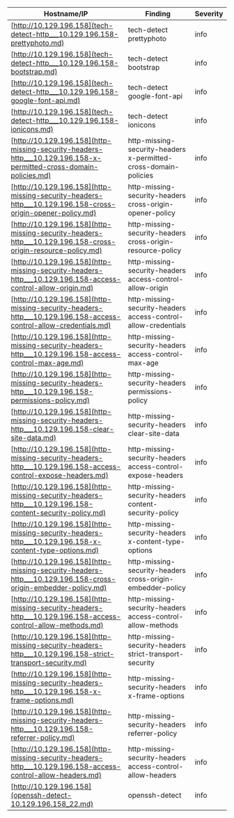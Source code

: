 |Hostname/IP|Finding|Severity|
|-|-|-|
|[http://10.129.196.158](tech-detect-http___10.129.196.158-prettyphoto.md)|tech-detect prettyphoto|info|
|[http://10.129.196.158](tech-detect-http___10.129.196.158-bootstrap.md)|tech-detect bootstrap|info|
|[http://10.129.196.158](tech-detect-http___10.129.196.158-google-font-api.md)|tech-detect google-font-api|info|
|[http://10.129.196.158](tech-detect-http___10.129.196.158-ionicons.md)|tech-detect ionicons|info|
|[http://10.129.196.158](http-missing-security-headers-http___10.129.196.158-x-permitted-cross-domain-policies.md)|http-missing-security-headers x-permitted-cross-domain-policies|info|
|[http://10.129.196.158](http-missing-security-headers-http___10.129.196.158-cross-origin-opener-policy.md)|http-missing-security-headers cross-origin-opener-policy|info|
|[http://10.129.196.158](http-missing-security-headers-http___10.129.196.158-cross-origin-resource-policy.md)|http-missing-security-headers cross-origin-resource-policy|info|
|[http://10.129.196.158](http-missing-security-headers-http___10.129.196.158-access-control-allow-origin.md)|http-missing-security-headers access-control-allow-origin|info|
|[http://10.129.196.158](http-missing-security-headers-http___10.129.196.158-access-control-allow-credentials.md)|http-missing-security-headers access-control-allow-credentials|info|
|[http://10.129.196.158](http-missing-security-headers-http___10.129.196.158-access-control-max-age.md)|http-missing-security-headers access-control-max-age|info|
|[http://10.129.196.158](http-missing-security-headers-http___10.129.196.158-permissions-policy.md)|http-missing-security-headers permissions-policy|info|
|[http://10.129.196.158](http-missing-security-headers-http___10.129.196.158-clear-site-data.md)|http-missing-security-headers clear-site-data|info|
|[http://10.129.196.158](http-missing-security-headers-http___10.129.196.158-access-control-expose-headers.md)|http-missing-security-headers access-control-expose-headers|info|
|[http://10.129.196.158](http-missing-security-headers-http___10.129.196.158-content-security-policy.md)|http-missing-security-headers content-security-policy|info|
|[http://10.129.196.158](http-missing-security-headers-http___10.129.196.158-x-content-type-options.md)|http-missing-security-headers x-content-type-options|info|
|[http://10.129.196.158](http-missing-security-headers-http___10.129.196.158-cross-origin-embedder-policy.md)|http-missing-security-headers cross-origin-embedder-policy|info|
|[http://10.129.196.158](http-missing-security-headers-http___10.129.196.158-access-control-allow-methods.md)|http-missing-security-headers access-control-allow-methods|info|
|[http://10.129.196.158](http-missing-security-headers-http___10.129.196.158-strict-transport-security.md)|http-missing-security-headers strict-transport-security|info|
|[http://10.129.196.158](http-missing-security-headers-http___10.129.196.158-x-frame-options.md)|http-missing-security-headers x-frame-options|info|
|[http://10.129.196.158](http-missing-security-headers-http___10.129.196.158-referrer-policy.md)|http-missing-security-headers referrer-policy|info|
|[http://10.129.196.158](http-missing-security-headers-http___10.129.196.158-access-control-allow-headers.md)|http-missing-security-headers access-control-allow-headers|info|
|[http://10.129.196.158](openssh-detect-10.129.196.158_22.md)|openssh-detect |info|
